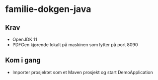 # familie-dokgen-java 

## Krav
- OpenJDK 11
- PDFGen kjørende lokalt på maskinen som lytter på port 8090

## Kom i gang
- Importer prosjektet som et Maven prosjekt og start DemoApplication


